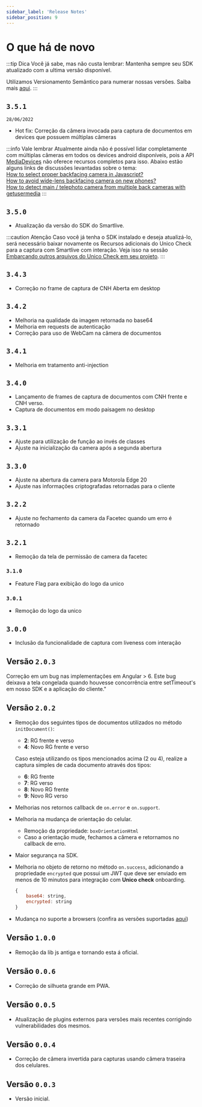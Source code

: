 ```yaml
---
sidebar_label: 'Release Notes'
sidebar_position: 9
---
```


# O que há de novo

:::tip Dica
Você já sabe, mas não custa lembrar: Mantenha sempre seu SDK atualizado com a ultima versão disponível.

Utilizamos Versionamento Semântico para numerar nossas versões. Saiba mais [aqui](/conceitos-importantes).
:::

## `3.5.1`
``28/06/2022``
- Hot fix: Correção da câmera invocada para captura de documentos em devices que possuem múltiplas câmeras

:::info Vale lembrar
Atualmente ainda não é possível lidar completamente com múltiplas câmeras em todos os devices android disponíveis, pois a API [MediaDevices](https://developer.mozilla.org/pt-BR/docs/Web/API/MediaDevices) não oferece recursos completos para isso.
Abaixo estão alguns links de discussões levantadas sobre o tema:  
[How to select proper backfacing camera in Javascript?](https://stackoverflow.com/questions/59636464/how-to-select-proper-backfacing-camera-in-javascript)  
[How to avoid wide-lens backfacing camera on new phones?](https://lists.w3.org/Archives/Public/public-webrtc/2020Jan/0023.html)  
[How to detect main / telephoto camera from multiple back cameras with getusermedia](https://stackoverflow.com/questions/56768386/how-to-detect-main-telephoto-camera-from-multiple-back-cameras-with-getusermed)
:::

## `3.5.0`
- Atualização da versão do SDK do Smartlive.

:::caution Atenção
Caso você já tenha o SDK instalado e deseja atualizá-lo, será necessário baixar novamente os Recursos adicionais do Unico Check para a captura com Smartlive com interação.
Veja isso na sessão [Embarcando outros arquivos do Unico Check em seu projeto](como-comecar/#embarcando-outros-arquivos-do-unico-check-em-seu-projeto).
:::

## `3.4.3`
- Correção no frame de captura de CNH Aberta em desktop

## `3.4.2`
- Melhoria na qualidade da imagem retornada no base64
- Melhoria em requests de autenticação
- Correção para uso de WebCam na câmera de documentos

## `3.4.1`
- Melhoria em tratamento anti-injection

## `3.4.0`
- Lançamento de frames de captura de documentos com CNH frente e CNH verso.
- Captura de documentos em modo paisagem no desktop

## `3.3.1`
- Ajuste para utilização de função ao invés de classes
- Ajuste na inicialização da camera após a segunda abertura

## `3.3.0` 
- Ajuste na abertura da camera para Motorola Edge 20
- Ajuste nas informações criptografadas retornadas para o cliente

## `3.2.2`
- Ajuste no fechamento da camera da Facetec quando um erro é retornado

## `3.2.1`
- Remoção da tela de permissão de camera da facetec

### `3.1.0` 
- Feature Flag para exibição do logo da unico

### `3.0.1`
- Remoção do logo da unico

## `3.0.0` 
- Inclusão da funcionalidade de captura com liveness com interação

## Versão `2.0.3`
Correção em um bug nas implementações em Angular > 6. Este bug deixava a tela congelada quando houvesse concorrência entre setTimeout's em nosso SDK e a aplicação do cliente."

## Versão `2.0.2`

- Remoção dos seguintes tipos de documentos utilizados no método `initDocument()`: 
    - **2**: RG frente e verso
    - **4**: Novo RG frente e verso

  Caso esteja utilizando os tipos mencionados acima (2 ou 4), realize a captura simples de cada documento através dos tipos:

    - **6**: RG frente
    - **7**: RG verso
    - **8**: Novo RG frente
    - **9**: Novo RG verso

- Melhorias nos retornos callback de `on.error` e `on.support`.  

- Melhoria na mudança de orientação do celular.
    - Remoção da propriedade: `boxOrientationHtml`
    - Caso a orientação mude, fechamos a câmera e retornamos no callback de erro.

- Maior segurança na SDK.

- Melhoria no objeto de retorno no método `on.success`, adicionando a propriedade `encrypted` que possui um JWT que deve ser enviado em menos de 10 minutos para integração com **Unico check** onboarding.

    ```javascript
    {
        base64: string,
        encrypted: string
    }
    ```

- Mudança no suporte a browsers (confira as versões suportadas [aqui](overview#browsers))


## Versão `1.0.0`
- Remoção da lib js antiga e tornando esta á oficial.

## Versão `0.0.6`
- Correção de silhueta grande em PWA.

## Versão `0.0.5`
- Atualização de plugins externos para versões mais recentes corrigindo vulnerabilidades dos mesmos.

## Versão `0.0.4`
- Correção de câmera invertida para capturas usando câmera traseira dos celulares.

## Versão `0.0.3`
- Versão inicial.
